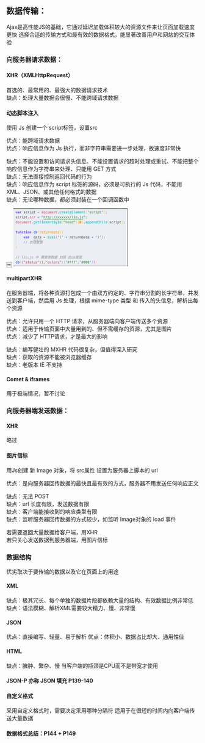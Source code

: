 ## 数据传输：

Ajax是高性能JS的基础，它通过延迟加载体积较大的资源文件来让页面加载速度更快
选择合适的传输方式和最有效的数据格式，能显著改善用户和网站的交互体验

### 向服务器请求数据：
#### XHR（XMLHttpRequest）
首选的、最常用的、最强大的数据请求技术  
缺点：处理大量数据会很慢、不能跨域请求数据  

#### 动态脚本注入
使用 Js 创建一个 script标签，设置src  

优点：能跨域请求数据  
优点：响应信息作为 Js 执行，而非字符串需要进一步处理，故速度非常快  

缺点：不能设置和访问请求头信息、不能设置请求的超时处理或重试、不能把整个响应信息作为字符串来处理、只能用 GET 方式  
缺点：无法直接控制返回代码的行为  
缺点：响应信息作为 script 标签的源码，必须是可执行的 Js 代码，不能用XML、JSON、或其他任何格式的数据  
缺点：无论哪种数据，都必须封装在一个回调函数中  

￼<!-- ![图1](https://github.com/rjwx60/Reading-notes/blob/master/%E3%80%8A%E9%AB%98%E6%80%A7%E8%83%BD%20JavaScript%E3%80%8B%20-%20Nicbolas.C.Zakas/imgs/7-01.png)   -->
<img src="https://github.com/rjwx60/Reading-notes/raw/master/%E3%80%8A%E9%AB%98%E6%80%A7%E8%83%BD%20JavaScript%E3%80%8B%20-%20Nicbolas.C.Zakas/imgs/7-01.png" alt="图1" width="300px">

#### multipartXHR
在服务器端，将各种资源打包成一个由双方约定的、字符串分割的长字符串，并发送到客户端，然后用 Js 处理，根据 mime-type 类型 和 传入的头信息，解析出每个资源    

优点：允许只用一个 HTTP 请求，从服务器端向客户端传送多个资源  
优点：适用于传输页面中大量用到的、但不需缓存的资源，尤其是图片  
优点：减少了 HTTP请求，才是最大的影响  

缺点：编写健壮的 MXHR 代码很复杂，但值得深入研究  
缺点：获取的资源不能被浏览器缓存  
缺点：老版本 IE 不支持  

#### Comet & iframes
用于极端情况，暂不讨论




### 向服务器端发送数据：
#### XHR
略过  

#### 图片信标
用Js创建 新 Image 对象，将 src属性 设置为服务器上脚本的 url  

优点：是向服务器回传数据的最快且最有效的方式，服务器不用发送任何响应正文  

缺点：无法 POST  
缺点：url 长度有限，发送数据有限  
缺点：客户端能接收到的响应类型有限  
缺点：监听服务器回传数据的方式较少，如监听 Image对象的 load 事件  

若需要返回大量数据给客户端，用XHR  
若只关心发送数据到服务器端，用图片信标  


### 数据结构
优劣取决于要传输的数据以及它在页面上的用途  

#### XML
缺点：极其冗长、每个单独的数据片段都依赖大量的结构、有效数据比例非常低
缺点：语法模糊、解析XML需要较大精力、慢、非常慢

#### JSON
优点：直接编写、轻量、易于解析
优点：体积小、数据占比却大、通用性佳 

#### HTML
缺点：臃肿、繁杂、慢
当客户端的瓶颈是CPU而不是带宽才使用

#### JSON-P 亦称 JSON 填充 P139-140

#### 自定义格式
采用自定义格式时，需要决定采用哪种分隔符
适用于在很短的时间内向客户端传送大量数据


#### 数据格式总结：P144 + P149

